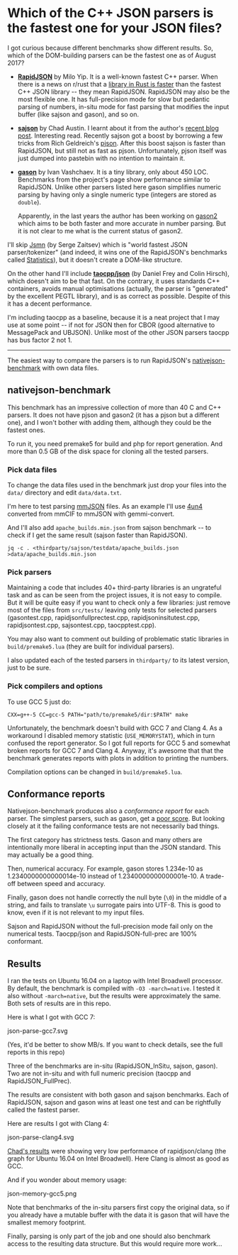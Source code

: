 
# Which of the C++ JSON parsers is the fastest one for your JSON files?

I got curious because different benchmarks show different results.
So, which of the DOM-building parsers can be the fastest one as of August 2017?

* [**RapidJSON**](http://rapidjson.org/) by Milo Yip.
  It is a well-known fastest C++ parser.
  When there is a news on r/rust that a [library in Rust is faster][3]
  than the fastest C++ JSON library -- they mean RapidJSON.
  RapidJSON may also be the most flexible one. It has full-precision mode
  for slow but pedantic parsing of numbers, in-situ mode for fast
  parsing that modifies the input buffer (like sajson and gason), and so on.

* [**sajson**](https://github.com/chadaustin/sajson) by Chad Austin.
  I learnt about it from the author's [recent blog post][1].
  Interesting read. Recently sajson got a boost by borrowing a few tricks
  from Rich Geldreich's [pjson](https://pastebin.com/hnhSTL3h).
  After this boost sajson is faster than RapidJSON, but still not as fast
  as pjson.
  Unfortunately, pjson itself was just dumped into pastebin
  with no intention to maintain it.

* [**gason**](https://github.com/vivkin/gason) by Ivan Vashchaev.
  It is a tiny library, only about 450 LOC.
  Benchmarks from the project's page show performance similar to RapidJSON.
  Unlike other parsers listed here gason simplifies numeric parsing by
  having only a single numeric type (integers are stored as `double`).

  Apparently, in the last years the author has been working on
  [gason2](https://github.com/vivkin/jzon) which aims to be both faster
  and more accurate in number parsing.
  But it is not clear to me what is the current status of gason2.

I'll skip [Jsmn](https://github.com/zserge/jsmn) (by Serge Zaitsev)
which is "world fastest JSON parser/tokenizer" (and indeed, it wins one of
the RapidJSON's benchmarks called [Statistics][2]),
but it doesn't create a DOM-like structure.

On the other hand I'll include
[**taocpp/json**](https://github.com/taocpp/json) (by Daniel Frey and
Colin Hirsch), which doesn't aim to be that fast. On the contrary,
it uses standards C++ containers, avoids manual optimisations (actually,
the parser is "generated" by the excellent PEGTL library), and is as
correct as possible. Despite of this it has a decent performance.

I'm including taocpp as a baseline, because it is a neat
project that I may use at some point -- if not for JSON then
for CBOR (good alternative to MessagePack and UBJSON).
Unlike most of the other JSON parsers taocpp has bus factor 2 not 1.

---

The easiest way to compare the parsers is to run RapidJSON's
[nativejson-benchmark](https://github.com/miloyip/nativejson-benchmark)
with own data files.

## nativejson-benchmark

This benchmark has an impressive collection of more than 40 C and C++ parsers.
It does not have pjson and gason2 (it has a pjson but a different one),
and I won't bother with adding them, although they could be the fastest ones.

To run it, you need premake5 for build and php for report generation.
And more than 0.5 GB of the disk space for cloning all the tested parsers.

### Pick data files

To change the data files used in the benchmark just drop your files
into the `data/` directory and edit `data/data.txt`.

I'm here to test parsing [mmJSON](https://pdbj.org/help/mmjson) files.
As an example I'll use
[4un4](http://www.rcsb.org/pdb/explore.do?structureId=4un4)
converted from mmCIF to mmJSON with gemmi-convert.

And I'll also add `apache_builds.min.json` from sajson benchmark --
to check if I get the same result (sajson faster than RapidJSON).

    jq -c . <thirdparty/sajson/testdata/apache_builds.json >data/apache_builds.min.json


### Pick parsers

Maintaining a code that includes 40+ third-party libraries is an ungrateful
task and as can be seen from the project issues, it is not easy to compile.
But it will be quite easy if you want to check only a few libraries:
just remove most of the files from `src/tests/` leaving only
tests for selected parsers (gasontest.cpp, rapidjsonfullprectest.cpp,
rapidjsoninsitutest.cpp, rapidjsontest.cpp, sajsontest.cpp, taocpptest.cpp).

You may also want to comment out building of problematic static libraries
in `build/premake5.lua` (they are built for individual parsers).

I also updated each of the tested parsers in `thirdparty/`
to its latest version, just to be sure.

### Pick compilers and options

To use GCC 5 just do:

    CXX=g++-5 CC=gcc-5 PATH="path/to/premake5/dir:$PATH" make

Unfortunately, the benchmark doesn't build with GCC 7 and Clang 4.
As a workaround I disabled memory statistic (`USE_MEMORYSTAT`),
which in turn confused the report generator. So I got full reports
for GCC 5 and somewhat broken reports for GCC 7 and Clang 4.
Anyway, it's awesome that that the benchmark generates reports with plots
in addition to printing the numbers.

Compilation options can be changed in `build/premake5.lua`.

## Conformance reports

Nativejson-benchmark produces also a *conformance report* for each parser.
The simplest parsers, such as gason, get a [poor score]().
But looking closely at it the failing conformance tests are not necessarily
bad things.

The first category has strictness tests. Gason and many others are
intentionally more liberal in accepting input than the JSON standard.
This may actually be a good thing.

Then, numerical accuracy. For example, gason stores 1.234e-10
as 1.2340000000000014e-10 instead of 1.2340000000000001e-10.
A trade-off between speed and accuracy.

Finally, gason does not handle correctly the null byte (`\0`) in the middle
of a string, and fails to translate `\u` surrogate pairs into UTF-8.
This is good to know, even if it is not relevant to my input files.

Sajson and RapidJSON without the full-precision mode fail only on the
numerical tests. Taocpp/json and RapidJSON-full-prec are 100% conformant.

## Results

I ran the tests on Ubuntu 16.04 on a laptop with Intel Broadwell processor.
By default, the benchmark is compiled with `-O3 -march=native`.
I tested it also without `-march=native`, but the results were
approximately the same. Both sets of results are in this repo.

Here is what I got with GCC 7:

json-parse-gcc7.svg

(Yes, it'd be better to show MB/s. If you want to check details,
see the full reports in this repo)

Three of the benchmarks are in-situ (RapidJSON_InSitu, sajson, gason).
Two are not in-situ and with full numeric precision
(taocpp and RapidJSON_FullPrec).

The results are consistent with both gason and sajson benchmarks.
Each of RapidJSON, sajson and gason wins at least one test and can be
rightfully called the fastest parser.

Here are results I got with Clang 4:

json-parse-clang4.svg

[Chad's results][1] were showing very low performance of rapidjson/clang
(the graph for Ubuntu 16.04 on Intel Broadwell). Here Clang is almost
as good as GCC.

And if you wonder about memory usage:

json-memory-gcc5.png

Note that benchmarks of the in-situ parsers first copy the original data,
so if you already have a mutable buffer with the data
it is gason that will have the smallest memory footprint.

Finally, parsing is only part of the job and one should also benchmark access
to the resulting data structure. But this would require more work...

[1]: https://chadaustin.me/2017/05/writing-a-really-really-fast-json-parser/
[2]: https://rawgit.com/miloyip/nativejson-benchmark/master/sample/performance_Corei7-4980HQ@2.80GHz_mac64_clang7.0.html#4.%20Statistics
[3]: https://www.reddit.com/r/rust/comments/6albr0/serde_compared_to_the_fastest_c_json_library/
